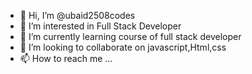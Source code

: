 - 👋 Hi, I’m @ubaid2508codes
- 👀 I’m interested in Full Stack Developer
- 🌱 I’m currently learning course of full stack developer
- 💞️ I’m looking to collaborate on javascript,Html,css
- 📫 How to reach me ...

<!---
ubaid2508codes/ubaid2508codes is a ✨ special ✨ repository because its `README.md` (this file) appears on your GitHub profile.
You can click the Preview link to take a look at your changes.
--->
